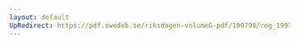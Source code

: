 ```yaml
---
layout: default
UpRedirect: https://pdf.swedeb.se/riksdagen-volumeG-pdf/199798/reg_199798/reg_199798_0004.pdf
---
```

